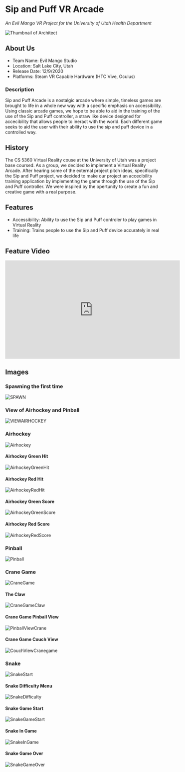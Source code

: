 # Sip and Puff VR Arcade

*An Evil Mango VR Project for the University of Utah Health Department*

![Thumbnail of Architect](thumbnail.png)

## About Us

- Team Name: Evil Mango Studio
- Location: Salt Lake City, Utah
- Release Date: 12/9/2020
- Platforms: Steam VR Capable Hardware (HTC Vive, Oculus)

### Description

Sip and Puff Arcade is a nostalgic arcade where simple, timeless games are brought to life in a whole new way with a specific emphasis on accessibility. Using classic arcade games, we hope to be able to aid in the training of the use of the Sip and Puff controller, a straw like device designed for accecibility that allows people to ineract with the world. Each different game seeks to aid the user with their ability to use the sip and puff device in a controlled way.

## History

The CS 5360 Virtual Reality couse at the University of Utah was a project base coursed. As a group, we decided to implement a Virtual Reality Arcade. After hearing some of the external project pitch ideas, specifically the Sip and Puff project, we decided to make our project an accecibility training application by implementing the game through the use of the Sip and Puff controller. We were inspired by the opertunity to create a fun and creative game with a real purpose.


## Features

- Accessibility: Ability to use the Sip and Puff controler to play games in Virtual Reality
- Training: Trains people to use the Sip and Puff device accurately in real life

## Feature Video

<iframe width="560" height="315" src="https://www.youtube.com/embed/CzvQxQYKO88" frameborder="0" allow="accelerometer; autoplay; clipboard-write; encrypted-media; gyroscope; picture-in-picture" allowfullscreen>
</iframe>

## Images

### Spawning the first time
![SPAWN](./SipAndPuffArcadeImages/MainArcadeSpawn.png)

### View of Airhockey and Pinball
![VIEWAIRHOCKEY](./SipAndPuffArcadeImages/AirhockeySpawnView.png)

### Airhockey 
<img src="./SipAndPuffArcadeImages/AirhockeySpawn.png" alt="Airhockey" class="inline">

#### Airhockey Green Hit
<img src="https://github.com/Bamuir3/EvilMangoVR/blob/master/SipAndPuffArcadeImages/AihockeyGreenPuck.png" alt="AirhockeyGreenHit">

#### Airhockey Red Hit
<img src="/SipAndPuffArcadeImages/AirhockeyRedpuck.png" alt="AirhockeyRedHit">

#### Airhockey Green Score
<img src="https://github.com/Bamuir3/EvilMangoVR/blob/master/SipAndPuffArcadeImages/AirhockeyGreenScore.png" alt="AirhockeyGreenScore">

#### Airhockey Red Score
<img src="https://github.com/Bamuir3/EvilMangoVR/blob/master/SipAndPuffArcadeImages/AirhockeyRedScore.png" alt="AirhockeyRedScore">

### Pinball
<img src="https://github.com/Bamuir3/EvilMangoVR/blob/master/SipAndPuffArcadeImages/PinballGame.png" alt="Pinball">

### Crane Game
<img src="https://github.com/Bamuir3/EvilMangoVR/blob/master/SipAndPuffArcadeImages/ClawBottom.png" alt="CraneGame">

#### The Claw
<img src="https://github.com/Bamuir3/EvilMangoVR/blob/master/SipAndPuffArcadeImages/ClawTop.png" alt="CraneGameClaw">

#### Crane Game Pinball View
<img src="https://github.com/Bamuir3/EvilMangoVR/blob/master/SipAndPuffArcadeImages/CraneToPinball.png" alt="PinballViewCrane">

#### Crane Game Couch View
<img src="https://github.com/Bamuir3/EvilMangoVR/blob/master/SipAndPuffArcadeImages/CraneBehindCouch.png" alt="CouchViewCranegame">

### Snake
<img src="https://github.com/Bamuir3/EvilMangoVR/blob/master/SipAndPuffArcadeImages/SnakeGame.png" alt="SnakeStart">

#### Snake Difficulty Menu
<img src="https://github.com/Bamuir3/EvilMangoVR/blob/master/SipAndPuffArcadeImages/SnakeDifficulty.png" alt="SnakeDifficulty">

#### Snake Game Start
<img src="https://github.com/Bamuir3/EvilMangoVR/blob/master/SipAndPuffArcadeImages/SnakeStart.png" alt="SnakeGameStart">

#### Snake In Game
<img src="https://github.com/Bamuir3/EvilMangoVR/blob/master/SipAndPuffArcadeImages/SnakeLength2.png" alt="SnakeInGame">

#### Snake Game Over
<img src="https://github.com/Bamuir3/EvilMangoVR/blob/master/SipAndPuffArcadeImages/SnakeGameOver.png" alt="SnakeGameOver">
